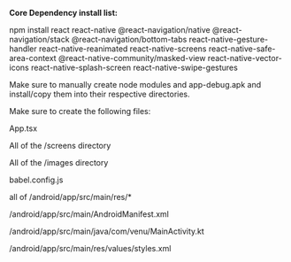 **Core Dependency install list:**


npm install react react-native @react-navigation/native @react-navigation/stack @react-navigation/bottom-tabs react-native-gesture-handler react-native-reanimated react-native-screens react-native-safe-area-context @react-native-community/masked-view react-native-vector-icons react-native-splash-screen react-native-swipe-gestures


Make sure to manually create node modules and app-debug.apk and install/copy them into their respective directories.


Make sure to create the following files:  

App.tsx  

All of the /screens directory  

All of the /images directory  

babel.config.js  

all of /android/app/src/main/res/*  

/android/app/src/main/AndroidManifest.xml  

/android/app/src/main/java/com/venu/MainActivity.kt  

/android/app/src/main/res/values/styles.xml
